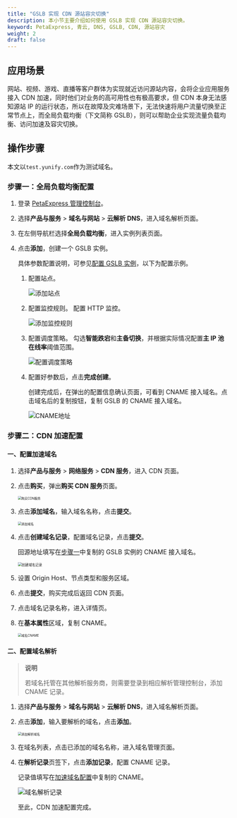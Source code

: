 ```yaml
---
title: "GSLB 实现 CDN 源站容灾切换"
description: 本小节主要介绍如何使用 GSLB 实现 CDN 源站容灾切换。
keyword: PetaExpress, 青云, DNS, GSLB, CDN, 源站容灾
weight: 2
draft: false
---
```


## 应用场景

网站、视频、游戏、直播等客户群体为实现就近访问源站内容，会将企业应用服务接入 CDN 加速，同时他们对业务的高可用性也有极高要求，但 CDN 本身无法感知源站 IP 的运行状态，所以在故障及灾难场景下，无法快速将用户流量切换至正常节点上，而全局负载均衡（下文简称 GSLB），则可以帮助企业实现流量负载均衡、访问加速及容灾切换。

## 操作步骤

本文以`test.yunify.com`作为测试域名。

###   步骤一：全局负载均衡配置

1. 登录 [PetaExpress 管理控制台](https://console.petaexpress.com/login)。

2. 选择**产品与服务** > **域名与网站** > **云解析 DNS**，进入域名解析页面。

3. 在左侧导航栏选择**全局负载均衡**，进入实例列表页面。

4. 点击**添加**，创建一个 GSLB 实例。

   具体参数配置说明，可参见[配置 GSLB 实例](/site/dns/quickstart/creatgslbpolicy/)，以下为配置示例。

   1. 配置站点。

      ![添加站点](../../_images/bp05_station_set.png)

   2. 配置监控规则。
      配置 HTTP 监控。

      ![添加监控规则](../../_images/bp05_monitoring_setting.png)

   3. 配置调度策略。
      勾选**智能跌宕**和**主备切换**，并根据实际情况配置**主 IP 池在线率**阈值范围。

      ![配置调度策略](../../_images/gslb_scheduling_policy.png)

   5. 配置好参数后，点击**完成创建**。

      创建完成后，在弹出的配置信息确认页面，可看到 CNAME 接入域名。点击域名后的复制按钮，复制 GSLB 的 CNAME 接入域名。

      ![CNAME地址](../../_images/bp05_glsb_complete.png)

### 步骤二：CDN 加速配置

#### 一、配置加速域名

1. 选择**产品与服务** > **网络服务** > **CDN 服务**，进入 CDN 页面。

2. 点击**购买**，弹出**购买 CDN 服务**页面。

   <img src="../../_images/bp05_buy_cdn.png" alt="购买CDN服务" style="zoom:50%;" />

3. 点击**添加域名**，输入域名名称，点击**提交**。

   <img src="../../_images/bp05_add_domain.png" alt="添加域名" style="zoom:50%;" />

4. 点击**创建域名记录**，配置域名记录，点击**提交**。

   回源地址填写在[步骤一](#步骤一全局负载均衡配置)中复制的 GSLB 实例的 CNAME 接入域名。

   <img src="../../_images/bp05_domain_record.png" alt="创建域名记录" style="zoom:55%;" />

5. 设置 Origin Host、节点类型和服务区域。

6. 点击**提交**，购买完成后返回 CDN 页面。

7. 点击域名记录名称，进入详情页。

8. 在**基本属性**区域，复制 CNAME。

   <img src="../../_images/bp05_cdn_domain_cname.png" alt="域名CNAME" style="zoom:50%;" />

#### 二、配置域名解析

> **说明**
>
> 若域名托管在其他解析服务商，则需要登录到相应解析管理控制台，添加 CNAME 记录。

1. 选择**产品与服务** > **域名与网站** > **云解析 DNS**，进入域名解析页面。

2. 点击**添加**，输入要解析的域名，点击**添加**。

   <img src="../../_images/bp05_add_dns.png" alt="添加解析域名" style="zoom:50%;" />

3. 在域名列表，点击已添加的域名名称，进入域名管理页面。

4. 在**解析记录**页签下，点击**添加记录**，配置 CNAME 记录。

   记录值填写在[加速域名配置](#一配置加速域名)中复制的 CNAME。

   ![域名解析记录](../../_images/bp05_gslb_dns.png)

      至此，CDN 加速配置完成。

